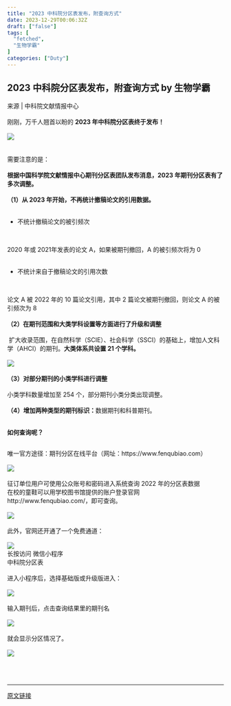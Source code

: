 ```yaml
---
title: "2023 中科院分区表发布，附查询方式"
date: 2023-12-29T00:06:32Z
draft: ["false"]
tags: [
  "fetched",
  "生物学霸"
]
categories: ["Duty"]
---
```

2023 中科院分区表发布，附查询方式 by 生物学霸
------
<div><section data-mpa-powered-by="yiban.io"><span>来源 | 中科院文献情报中心</span></section><section><br></section><section><span><span>刚刚，万千人翘首以盼的 </span><span><strong>2023 年中科院分区表终于发布！</strong></span></span></section><section><span><br></span></section><section><img data-backh="228" data-backw="578" data-galleryid="" data-imgfileid="504720309" data-ratio="0.3951456310679612" data-s="300,640" data-src="https://mmbiz.qpic.cn/sz_mmbiz_png/oVGPQVXLyseCCIEdIG7ekSfNDXZaibK9CD78xA60dM3bI5wjPO5MmpMAibOqFfNLMuzNFmQfZibPSWPibbqYJP7dJA/640?wx_fmt=png&amp;from=appmsg&amp;wxfrom=13" data-type="png" data-w="1030" src="https://mmbiz.qpic.cn/sz_mmbiz_png/oVGPQVXLyseCCIEdIG7ekSfNDXZaibK9CD78xA60dM3bI5wjPO5MmpMAibOqFfNLMuzNFmQfZibPSWPibbqYJP7dJA/640?wx_fmt=png&amp;from=appmsg&amp;wxfrom=13"></section><section><br></section><section><br></section><section><span>需要注意的是：</span></section><section><span><br></span></section><section><span><strong><span>根据中国科学院文献情报中心期刊分区表团队发布消息，2023 年期刊分区表有了多次调整。</span></strong></span></section><section><span><br></span></section><section><span><strong>（1）从 2023 年开始，不再统计撤稿论文的引用数据。</strong></span></section><section><span><strong><br></strong></span></section><ul><li><p><span>不统计撤稿论文的被引频次</span></p><p><br></p></li></ul><section><span><span>2020 年或 2021年发表的论文 A，如果被期刊撤回，A 的被引频次将为 0</span></span></section><section><span><br></span></section><ul><li><p><span>不统计来自于撤稿论文的引用次数</span></p><p><br></p></li></ul><section><section><span>论文 A 被 2022 年的 10 篇论文引用，其中 2 篇论文被期刊撤回，则论文 A 的被引频次为 8</span></section></section><section><br></section><section><span><strong>（2）在期刊范围和大类学科设置等方面进行了升级和调整</strong></span></section><section><span><strong><br></strong></span></section><section><span> 扩大收录范围，在自然科学（SCIE）、社会科学（SSCI）的基础上，增加人文科学（AHCI）的期刊。<strong>大类体系共设置 21 个学科。</strong></span></section><section><span><strong><br></strong></span></section><section><img data-backh="240" data-backw="546" data-imgfileid="504720305" data-ratio="0.4398563734290844" data-src="https://mmbiz.qpic.cn/sz_mmbiz_png/oVGPQVXLyseLRVCh0xxJduZibunNO0mkZWusn97LCHsFVqgnzN0fRYGibPshnicQnePrgB5tGCibsBjpDFqia8MZgSA/640?wx_fmt=png&amp;from=appmsg&amp;wxfrom=5&amp;wx_lazy=1&amp;wx_co=1" data-w="557" src="https://mmbiz.qpic.cn/sz_mmbiz_png/oVGPQVXLyseLRVCh0xxJduZibunNO0mkZWusn97LCHsFVqgnzN0fRYGibPshnicQnePrgB5tGCibsBjpDFqia8MZgSA/640?wx_fmt=png&amp;from=appmsg&amp;wxfrom=5&amp;wx_lazy=1&amp;wx_co=1"></section><section><span><strong><br></strong></span></section><section><span><strong>（3）对部分期刊的小类学科进行调整</strong></span></section><section><span><strong><br></strong></span></section><section><span>小类学科数量增加至 254 个，部分期刊小类分类出现调整。</span></section><section><span><br></span></section><section><span><strong>（4）增加两种类型的期刊标识：</strong>数据期刊和科普期刊。</span></section><section><span><br></span></section><section data-support="96编辑器" data-style-id="33670"><section><section><section><p><span><strong>如何查询呢？</strong></span></p></section></section></section></section><h2></h2><section><span>唯一官方途径：期刊分区在线平台<span>（网址：https‍://www.fenqubiao.com）</span></span></section><section><span><br></span></section><section><img data-backh="200" data-backw="546" data-imgfileid="504720308" data-ratio="0.36666666666666664" data-src="https://mmbiz.qpic.cn/sz_mmbiz_png/oVGPQVXLyseLRVCh0xxJduZibunNO0mkZ1UoBNc3fvJgAYthibsJw9YicUcCU4jib0aiavZGr01qU0Zl72x73B8n1ww/640?wx_fmt=png&amp;from=appmsg&amp;wxfrom=5&amp;wx_lazy=1&amp;wx_co=1" data-type="png" data-w="1080" src="https://mmbiz.qpic.cn/sz_mmbiz_png/oVGPQVXLyseLRVCh0xxJduZibunNO0mkZ1UoBNc3fvJgAYthibsJw9YicUcCU4jib0aiavZGr01qU0Zl72x73B8n1ww/640?wx_fmt=png&amp;from=appmsg&amp;wxfrom=5&amp;wx_lazy=1&amp;wx_co=1"></section><section><br></section><section><span>征订单位用户可使用公众账号和密码进入系统查询 2022 年的分区表数据</span></section><section><span>在校的童鞋可以用学校图书馆提供的账户登录官网</span></section><section><span>http://www.fenqubiao.com/，即可查询。<br></span></section><section><span><br></span></section><section><img data-backh="223" data-backw="546" data-imgfileid="504720306" data-ratio="0.4083333333333333" data-src="https://mmbiz.qpic.cn/sz_mmbiz_png/oVGPQVXLyseLRVCh0xxJduZibunNO0mkZFVv53lYFcuV5j3GSzvm6TSBjDAh1ILwbV2FG8F1OIQU5bkl3E16YGA/640?wx_fmt=png&amp;from=appmsg&amp;wxfrom=5&amp;wx_lazy=1&amp;wx_co=1" data-type="png" data-w="1080" src="https://mmbiz.qpic.cn/sz_mmbiz_png/oVGPQVXLyseLRVCh0xxJduZibunNO0mkZFVv53lYFcuV5j3GSzvm6TSBjDAh1ILwbV2FG8F1OIQU5bkl3E16YGA/640?wx_fmt=png&amp;from=appmsg&amp;wxfrom=5&amp;wx_lazy=1&amp;wx_co=1"></section><section><br></section><section><span>此外，官网还开通了一个免费通道：</span></section><section><span><br></span></section><section><img data-imgfileid="504720307" data-ratio="1" data-src="https://mmbiz.qpic.cn/sz_mmbiz_jpg/oVGPQVXLyseLRVCh0xxJduZibunNO0mkZlIqtibXbOcr4icvFiaXFSWKTr1CLu7XHY3iaW6Z12n7MkdCnrLY0fgjr6Q/640?wx_fmt=jpeg&amp;from=appmsg&amp;wxfrom=5&amp;wx_lazy=1&amp;wx_co=1" data-type="jpeg" data-w="430" src="https://mmbiz.qpic.cn/sz_mmbiz_jpg/oVGPQVXLyseLRVCh0xxJduZibunNO0mkZlIqtibXbOcr4icvFiaXFSWKTr1CLu7XHY3iaW6Z12n7MkdCnrLY0fgjr6Q/640?wx_fmt=jpeg&amp;from=appmsg&amp;wxfrom=5&amp;wx_lazy=1&amp;wx_co=1"></section><section><span>长按访问 微信小程序 </span></section><section><span>中科院分区表</span></section><section><span><br></span></section><section><span>进入小程序后，选择基础版或升级版进入：</span></section><section><span><br></span></section><section><img data-imgfileid="504720310" data-ratio="1.7169014084507042" data-src="https://mmbiz.qpic.cn/sz_mmbiz_png/oVGPQVXLyseLRVCh0xxJduZibunNO0mkZnEUGib0OfuIG1lhFILGASrxAnDw7OTKt3YyYUn1ztAspBweIvGJvvug/640?wx_fmt=png&amp;from=appmsg&amp;wxfrom=5&amp;wx_lazy=1&amp;wx_co=1" data-type="png" data-w="710" src="https://mmbiz.qpic.cn/sz_mmbiz_png/oVGPQVXLyseLRVCh0xxJduZibunNO0mkZnEUGib0OfuIG1lhFILGASrxAnDw7OTKt3YyYUn1ztAspBweIvGJvvug/640?wx_fmt=png&amp;from=appmsg&amp;wxfrom=5&amp;wx_lazy=1&amp;wx_co=1"></section><section><span><br></span></section><section><span>输入期刊后，点击查询结果里的期刊名</span></section><section><span><br></span></section><section><img data-imgfileid="504720311" data-ratio="0.938337801608579" data-src="https://mmbiz.qpic.cn/sz_mmbiz_png/oVGPQVXLyseLRVCh0xxJduZibunNO0mkZMr6lcRXZeowJvjrnPvJBbIo4EZehKjnJL6QUb5j8vtyyuwYv5QKvMw/640?wx_fmt=png&amp;from=appmsg&amp;wxfrom=5&amp;wx_lazy=1&amp;wx_co=1" data-type="png" data-w="746" src="https://mmbiz.qpic.cn/sz_mmbiz_png/oVGPQVXLyseLRVCh0xxJduZibunNO0mkZMr6lcRXZeowJvjrnPvJBbIo4EZehKjnJL6QUb5j8vtyyuwYv5QKvMw/640?wx_fmt=png&amp;from=appmsg&amp;wxfrom=5&amp;wx_lazy=1&amp;wx_co=1"></section><section><br></section><section><span>就会显示分区情况了。</span></section><section><span><br></span></section><section><img data-imgfileid="504720312" data-ratio="1.6502659574468086" data-src="https://mmbiz.qpic.cn/sz_mmbiz_png/oVGPQVXLyseLRVCh0xxJduZibunNO0mkZ1fGichAvXPuOPkfHCQibqEvVtia6PHIMTibaGHdNHu2hGoyrxTzYohMA0Q/640?wx_fmt=png&amp;from=appmsg&amp;wxfrom=5&amp;wx_lazy=1&amp;wx_co=1" data-type="png" data-w="752" src="https://mmbiz.qpic.cn/sz_mmbiz_png/oVGPQVXLyseLRVCh0xxJduZibunNO0mkZ1fGichAvXPuOPkfHCQibqEvVtia6PHIMTibaGHdNHu2hGoyrxTzYohMA0Q/640?wx_fmt=png&amp;from=appmsg&amp;wxfrom=5&amp;wx_lazy=1&amp;wx_co=1"></section><section><br></section><section><br></section><section><section><br></section></section><p><mp-style-type data-value="3"></mp-style-type></p></div>  
<hr>
<a href="https://mp.weixin.qq.com/s/Cu03VV8WGdMjw0iRpFm4Pw",target="_blank" rel="noopener noreferrer">原文链接</a>
